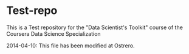 # Test-repo #


This is a Test repository for the "Data Scientist's Toolkit" course of the Coursera Data Science Specialization

2014-04-10: This file has been modified at Ostrero.
